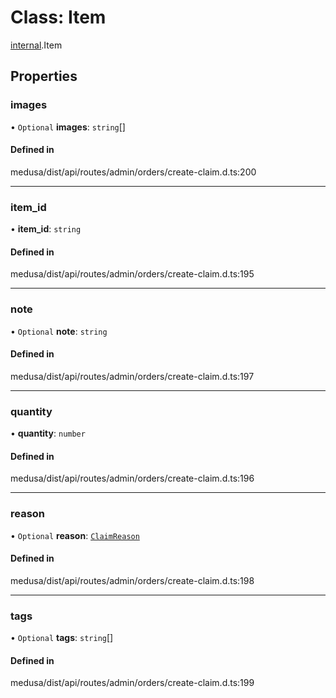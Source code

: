 # Class: Item

[internal](../modules/internal-14.md).Item

## Properties

### images

• `Optional` **images**: `string`[]

#### Defined in

medusa/dist/api/routes/admin/orders/create-claim.d.ts:200

___

### item\_id

• **item\_id**: `string`

#### Defined in

medusa/dist/api/routes/admin/orders/create-claim.d.ts:195

___

### note

• `Optional` **note**: `string`

#### Defined in

medusa/dist/api/routes/admin/orders/create-claim.d.ts:197

___

### quantity

• **quantity**: `number`

#### Defined in

medusa/dist/api/routes/admin/orders/create-claim.d.ts:196

___

### reason

• `Optional` **reason**: [`ClaimReason`](../enums/internal.ClaimReason.md)

#### Defined in

medusa/dist/api/routes/admin/orders/create-claim.d.ts:198

___

### tags

• `Optional` **tags**: `string`[]

#### Defined in

medusa/dist/api/routes/admin/orders/create-claim.d.ts:199
